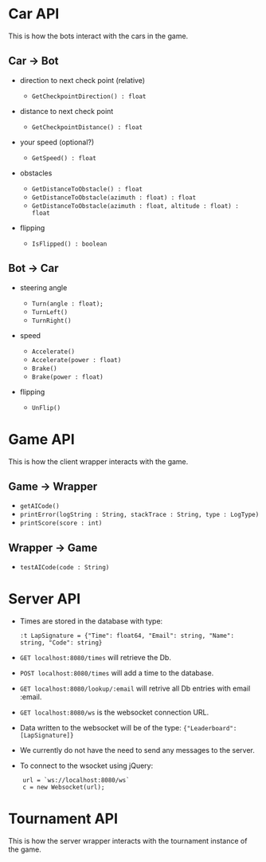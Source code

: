 Car API
============
This is how the bots interact with the cars in the game.

Car → Bot
-----

* direction to next check point (relative)
    - `GetCheckpointDirection() : float`
    
* distance to next check point
    - `GetCheckpointDistance() : float`

* your speed (optional?)
    - `GetSpeed() : float`

* obstacles
   - `GetDistanceToObstacle() : float`
   - `GetDistanceToObstacle(azimuth : float) : float`
   - `GetDistanceToObstacle(azimuth : float, altitude : float) : float`

* flipping
   - `IsFlipped() : boolean`

Bot → Car
------

* steering angle
   - `Turn(angle : float);`
   - `TurnLeft()`
   - `TurnRight()`

* speed
   - `Accelerate()`
   - `Accelerate(power : float)`
   - `Brake()`
   - `Brake(power : float)`

* flipping
   - `UnFlip()`

Game API
============
This is how the client wrapper interacts with the game.

Game → Wrapper
--------------
* `getAICode()`
* `printError(logString : String, stackTrace : String, type : LogType)`
* `printScore(score : int)`
    
Wrapper → Game
--------------
* `testAICode(code : String)`

Server API
==========

* Times are stored in the database with type:

  `:t LapSignature = {"Time": float64, "Email": string, "Name": string, "Code": string}`

* `GET localhost:8080/times` will retrieve the Db.

* `POST localhost:8080/times` will add a time to the database.

* `GET localhost:8080/lookup/:email` will retrive all Db entries with
  email :email.

* `GET localhost:8080/ws` is the websocket connection URL.

* Data written to the websocket will be of the type:
  `{"Leaderboard": [LapSignature]}`

* We currently do not have the need to send any messages to the server.

* To connect to the wsocket using jQuery:
```
    url = `ws://localhost:8080/ws`
    c = new Websocket(url);
```

Tournament API
==============
This is how the server wrapper interacts with the tournament instance of the game.
